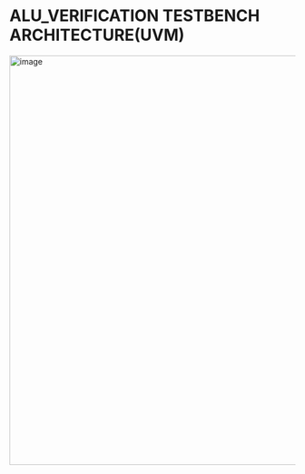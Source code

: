 # ALU_VERIFICATION TESTBENCH ARCHITECTURE(UVM)
<img width="1024" height="720" alt="image" src="https://github.com/user-attachments/assets/b4cd8357-cf65-41e2-98ae-d1fcf579a9f7" />


